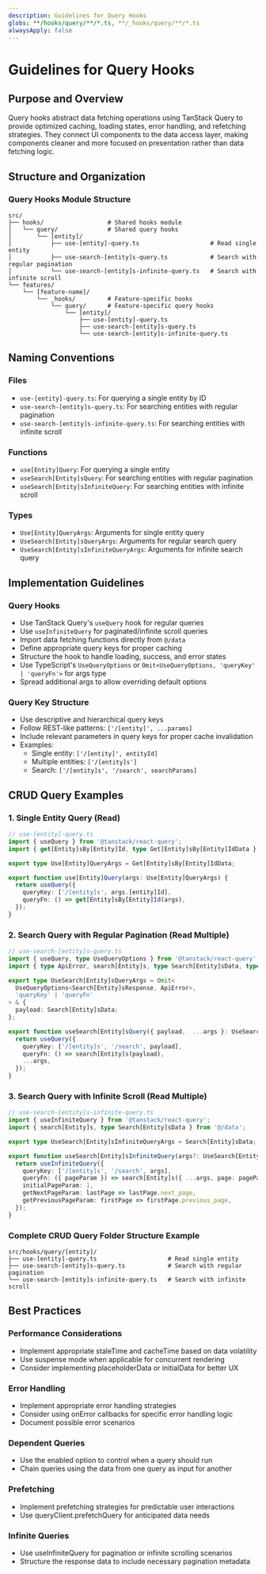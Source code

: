 ```yaml
---
description: Guidelines for Query Hooks
globs: **/hooks/query/**/*.ts, **/_hooks/query/**/*.ts
alwaysApply: false
---
```

# Guidelines for Query Hooks

## Purpose and Overview
Query hooks abstract data fetching operations using TanStack Query to provide optimized caching, loading states, error handling, and refetching strategies. They connect UI components to the data access layer, making components cleaner and more focused on presentation rather than data fetching logic.

## Structure and Organization

### Query Hooks Module Structure
```
src/
├── hooks/                  # Shared hooks module
│   └── query/              # Shared query hooks
│       └── [entity]/
│           ├── use-[entity]-query.ts                    # Read single entity
│           ├── use-search-[entity]s-query.ts            # Search with regular pagination
│           └── use-search-[entity]s-infinite-query.ts   # Search with infinite scroll
└── features/
    └── [feature-name]/
        └── _hooks/         # Feature-specific hooks
            └── query/      # Feature-specific query hooks
                └── [entity]/
                    ├── use-[entity]-query.ts
                    ├── use-search-[entity]s-query.ts
                    └── use-search-[entity]s-infinite-query.ts
```

## Naming Conventions

### Files
- `use-[entity]-query.ts`: For querying a single entity by ID
- `use-search-[entity]s-query.ts`: For searching entities with regular pagination
- `use-search-[entity]s-infinite-query.ts`: For searching entities with infinite scroll

### Functions
- `use[Entity]Query`: For querying a single entity
- `useSearch[Entity]sQuery`: For searching entities with regular pagination
- `useSearch[Entity]sInfiniteQuery`: For searching entities with infinite scroll

### Types
- `Use[Entity]QueryArgs`: Arguments for single entity query
- `UseSearch[Entity]sQueryArgs`: Arguments for regular search query
- `UseSearch[Entity]sInfiniteQueryArgs`: Arguments for infinite search query

## Implementation Guidelines

### Query Hooks
- Use TanStack Query's `useQuery` hook for regular queries
- Use `useInfiniteQuery` for paginated/infinite scroll queries
- Import data fetching functions directly from `@/data`
- Define appropriate query keys for proper caching
- Structure the hook to handle loading, success, and error states
- Use TypeScript's `UseQueryOptions` or `Omit<UseQueryOptions, 'queryKey' | 'queryFn'>` for args type
- Spread additional args to allow overriding default options

### Query Key Structure
- Use descriptive and hierarchical query keys
- Follow REST-like patterns: `['/[entity]', ...params]`
- Include relevant parameters in query keys for proper cache invalidation
- Examples:
  - Single entity: `['/[entity]', entityId]`
  - Multiple entities: `['/[entity]s']`
  - Search: `['/[entity]s', '/search', searchParams]`

## CRUD Query Examples

### 1. Single Entity Query (Read)
```typescript
// use-[entity]-query.ts
import { useQuery } from '@tanstack/react-query';
import { get[Entity]sBy[Entity]Id, type Get[Entity]sBy[Entity]IdData } from '@/data';

export type Use[Entity]QueryArgs = Get[Entity]sBy[Entity]IdData;

export function use[Entity]Query(args: Use[Entity]QueryArgs) {
  return useQuery({
    queryKey: ['/[entity]s', args.[entity]Id],
    queryFn: () => get[Entity]sBy[Entity]Id(args),
  });
}
```

### 2. Search Query with Regular Pagination (Read Multiple)
```typescript
// use-search-[entity]s-query.ts
import { useQuery, type UseQueryOptions } from '@tanstack/react-query';
import { type ApiError, search[Entity]s, type Search[Entity]sData, type Search[Entity]sResponse } from '@/data';

export type UseSearch[Entity]sQueryArgs = Omit<
  UseQueryOptions<Search[Entity]sResponse, ApiError>,
  'queryKey' | 'queryFn'
> & {
  payload: Search[Entity]sData;
};

export function useSearch[Entity]sQuery({ payload,  ...args }: UseSearch[Entity]sQueryArgs) {
  return useQuery({
    queryKey: ['/[entity]s', '/search', payload],
    queryFn: () => search[Entity]s(payload),
    ...args,
  });
}
```

### 3. Search Query with Infinite Scroll (Read Multiple)
```typescript
// use-search-[entity]s-infinite-query.ts
import { useInfiniteQuery } from '@tanstack/react-query';
import { search[Entity]s, type Search[Entity]sData } from '@/data';

export type UseSearch[Entity]sInfiniteQueryArgs = Search[Entity]sData;

export function useSearch[Entity]sInfiniteQuery(args?: UseSearch[Entity]sInfiniteQueryArgs) {
  return useInfiniteQuery({
    queryKey: ['/[entity]s', '/search', args],
    queryFn: ({ pageParam }) => search[Entity]s({ ...args, page: pageParam }),
    initialPageParam: 1,
    getNextPageParam: lastPage => lastPage.next_page,
    getPreviousPageParam: firstPage => firstPage.previous_page,
  });
}
```

### Complete CRUD Query Folder Structure Example
```
src/hooks/query/[entity]/
├── use-[entity]-query.ts                    # Read single entity
├── use-search-[entity]s-query.ts            # Search with regular pagination
└── use-search-[entity]s-infinite-query.ts   # Search with infinite scroll
```

## Best Practices

### Performance Considerations
- Implement appropriate staleTime and cacheTime based on data volatility
- Use suspense mode when applicable for concurrent rendering
- Consider implementing placeholderData or initialData for better UX

### Error Handling
- Implement appropriate error handling strategies
- Consider using onError callbacks for specific error handling logic
- Document possible error scenarios

### Dependent Queries
- Use the enabled option to control when a query should run
- Chain queries using the data from one query as input for another

### Prefetching
- Implement prefetching strategies for predictable user interactions
- Use queryClient.prefetchQuery for anticipated data needs

### Infinite Queries
- Use useInfiniteQuery for pagination or infinite scrolling scenarios
- Structure the response data to include necessary pagination metadata